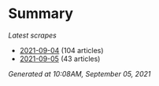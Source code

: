 # Summary
*Latest scrapes*
* [2021-09-04](https://github.com/nuuuwan/news_lk/blob/data/news_lk.2021-09-04.json) (104 articles)
* [2021-09-05](https://github.com/nuuuwan/news_lk/blob/data/news_lk.2021-09-05.json) (43 articles)

*Generated at 10:08AM, September 05, 2021*
